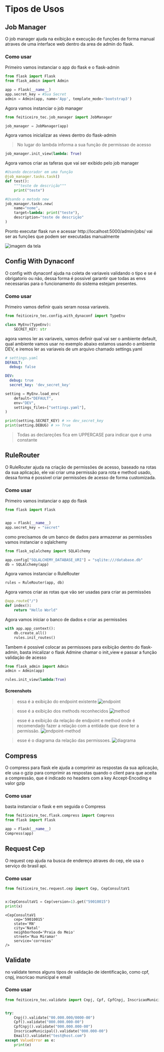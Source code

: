 # Tipos de Usos


## Job Manager
O job manager ajuda na exibição e execução de funções de forma manual atraves de uma interface web dentro da area de admin do flask.

### Como usar
Primeiro vamos instanciar o app do flask e o flask-admin
```python 
from flask import Flask
from flask_admin import Admin

app = Flask(__name__)
app.secret_key = #Sua Secret
admin = Admin(app, name='App', template_mode='bootstrap3')
```

Agora vamos instanciar o job manager
```python
from feiticeiro_tec.job_manager import JobManager

job_manager = JobManager(app)
```

Agora vamos inicializar as views dentro do flask-admin
> No lugar do lambda informa a sua função de permissao de acesso
```python
job_manager.init_view(lambda: True)
```

Agora vamos criar as taferas que vai ser exibido pelo job manager

```python
#Usando decorador em uma função 
@job_manager.tasks.task()
def test():
    """teste de descrição"""
    print("teste")


```

```python
#Usando o metodo new
job_manager.tasks.new(
    name="nome",
    target=lambda: print("teste"),
    description="teste de descrição"
)
```

Pronto executar flask run e acessar http://localhost:5000/admin/jobs/ vai ser as funções que podem ser executadas manualmente

![imagem da tela](https://github.com/feiticeiro-tec/feiticeiro-tec/assets/53744463/215ac186-a8c5-4843-9cb3-06a0f36fb929)

## Config With Dynaconf
O config with dynaconf ajuda na coleta de variaveis validando o tipo e se é obrigatorio ou não, dessa forma é possivel garantir que todas as envs necessarias para o funcionamento do sistema estejam presentes.

### Como usar
Primeiro vamos definir quais seram nossa variaveis.

```python
from feiticeiro_tec.config.with_dynaconf import TypeEnv

class MyEnv(TypeEnv):
    SECRET_KEY: str
```

agora vamos ler as variaveis, vamos definir qual vai ser o ambiente default, qual ambiente vamos usar no exemplo abaixo estamos usando o ambiente DEV, e iremos ler as variaveis de um arquivo chamado settings.yaml

```yaml
# settings.yaml
DEFAULT:
  debug: false

DEV:
  debug: true
  secret_key: 'dev_secret_key'
```

```python
setting = MyEnv.load_env(
    default="DEFAULT",
    env="DEV",
    settings_files=["settings.yaml"],
)

print(setting.SECRET_KEY) # >> dev_secret_key
print(setting.DEBUG) # >> True
```
> Todas as declareções fica em UPPERCASE para indicar que é uma constante


## RuleRouter
O RuleRouter ajuda na criação de permissões de acesso, baseado na rotas da sua aplicação, ele vai criar uma permissão para rota e method usado, dessa forma é possivel criar permissões de acesso de forma customizada.

### Como usar
Primeiro vamos instanciar o app do flask
```python
from flask import Flask


app = Flask(__name__)
app.secret_key = "secret"
```
como precisamos de um banco de dados para armazenar as permissões vamos instanciar o sqlalchemy
```python
from flask_sqlalchemy import SQLAlchemy

app.config["SQLALCHEMY_DATABASE_URI"] = "sqlite:///database.db"
db = SQLAlchemy(app)
```
Agora vamos instanciar o RuleRouter
```python
rules = RuleRouter(app, db)
```
Agora vamos criar as rotas que vão ser usadas para criar as permissões
```python
@app.route("/")
def index():
    return "Hello World"
```
Agora vamos iniciar o banco de dados e criar as permissões
```python
with app.app_context():
    db.create_all()
    rules.init_routes()
```
Tambem é possivel colocar as permissoes para exibição dentro do flask-admin, basta inicalizar o flask Admine chamar o init_view e passar a função validação de acesso
```python
from flask_admin import Admin
admin = Admin(app)

rules.init_view(lambda:True)
```
#### Screenshots
> essa é a exibição do endpoint existente
![endpoint](https://github.com/feiticeiro-tec/feiticeiro-tec/assets/53744463/b3bb4997-2f6e-4e56-9df8-b57c4ab221cb)

> esse é a exibição dos methods reconhecidos
![method](https://github.com/feiticeiro-tec/feiticeiro-tec/assets/53744463/fdd88e8d-9d2e-4bdf-9aea-174377281384)

> esse é a exibição da relação de endpoint e method onde é recomendado fazer a relação com a entidade que deve ter a permissão.
![endpoint-method](https://github.com/feiticeiro-tec/feiticeiro-tec/assets/53744463/e9562a0f-d31d-44b7-97dd-463167bae353)

> esse é o diagrama da relação das permissoes.
![diagrama](https://github.com/feiticeiro-tec/feiticeiro-tec/assets/53744463/cb7b1c24-096f-4579-8be7-f7dfe9a34cab)

## Compress
O compress para flask ele ajuda a comprimir as respostas da sua aplicação, ele usa o gzip para comprimir as respostas quando o client para que aceita a compressão, que é indicado no headers com a key Accept-Encoding e valor gzip

### Como usar
basta instanciar o flask e em seguida o Compress
```python
from feiticeiro_tec.flask.compress import Compress
from flask import Flask

app = Flask(__name__)
Compress(app)
```

## Request Cep
O request cep ajuda na busca de endereço atraves do cep, ele usa o serviço do brasil api.

### Como usar
```python
from feiticeiro_tec.request.cep import Cep, CepConsultaV1


x:CepConsultaV1 = Cep(version=1).get("59010015")
print(x)

```
```shell
<CepConsultaV1
    cep='59010015'
    state='RN'
    city='Natal'
    neighborhood='Praia do Meio'
    street='Rua Miramar'
    service='correios'
/>
```


## Validate
no validate temos alguns tipos de validação de identificação, como cpf, cnpj, inscricao municipal e email

### Como usar
```python
from feiticeiro_tec.validate import Cnpj, Cpf, CpfCnpj, InscricaoMunicipal, Email


try:
    Cnpj().validate("00.000.000/0000-00")
    Cpf().validate("000.000.000-00")
    CpfCnpj().validate("000.000.000-00")
    InscricaoMunicipal().validate("000.000-00")
    Email().validate("test@host.com")
except ValueError as e:
    print(e)
```
